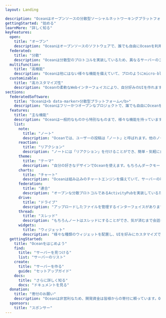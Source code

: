 ```yaml
---
layout: Landing

description: "Oceanはオープンソースの分散型ソーシャルネットワーキングプラットフォームです。"
gettingStarted: "始める"
learnMore: "詳しく知る"
keyFeatures:
  open:
    title: "オープン"
    description: "Oceanはオープンソースのソフトウェアで、誰でも自由にOceanを利用できます。"
  federated:
    title: "分散"
    description: "Oceanは分散型のプロトコルを実装しているため、異なるサーバーのコミュニティ同士が繋がります。"
  multifunction:
    title: "高機能"
    description: "Oceanは他にはない様々な機能を備えていて、プロのようにmicro-blogging可能です。"
  customizable:
    title: "高カスタマイズ性"
    description: "Oceanの柔軟なWebインターフェイスにより、自分好みのUIを作れます。"
sections:
  federatedSoftware:
    title: "Oceanは<b data-marker>分散型プラットフォーム</b>"
    description: "Oceanはフリーかつオープンなプロジェクトで、誰でも自由にOceanを使ったサーバーを作成できるため、既に様々なサーバーがインターネット上に公開されています。また重要な特徴として、Oceanは<b data-marker>ActivityPub</b>と呼ばれる分散通信プロトコルを実装しているので、どのサーバーを選んでも他のサーバーのユーザーとやりとりすることができます。これが分散型と言われる所以で、単一の運営者によって単一のURLで公開されるような、Twitterなどの他サービスとは根本的に異なっています。<br>サーバーによって主な話題のテーマやユーザー層、言語などは異なり、自分にあったサーバーを探すのも楽しみのひとつです(もちろん自分のサーバーを作るのも一興です)。"
  features:
    title: "主な機能"
    description: "Oceanは一般的なものから特別なものまで、様々な機能を持っています。その一部を紹介します。"
    list:
      note:
        title: "ノート"
        description: "Oceanでは、ユーザーの投稿は「ノート」と呼ばれます。他のノートを引用したり、画像、動画、オーディオ、その他の任意のファイルを添付することもできます。"
      reaction:
        title: "リアクション"
        description: "ノートには「リアクション」を付けることができ、簡単・気軽に自分のフィーリングを表現して伝えることが出来ます。"
      theme:
        title: "テーマ"
        description: "自分の好きなデザインでOceanを使えます。もちろんダークモードも完全サポート。自分で高度にテーマを作ることも可能です。"
      charts:
        title: "チャート"
        description: "Oceanは組み込みのチャートエンジンを備えていて、サーバーの利用状況などが簡単に可視化できます。"
      federation:
        title: "連合"
        description: "オープンな分散プロトコルであるActivityPubを実装しているため、他のOceanサーバーだけでなく、ActivityPubをサポートする他のソフトウェアともやりとりできます。"
      drive:
        title: "ドライブ"
        description: "アップロードしたファイルを管理するインターフェイスがあります。そのため、お気に入りの画像をフォルダにまとめたり、再度共有することも簡単に行えます。"
      thread:
        title: "スレッド"
        description: "もちろんノートはスレッドにすることができ、気が済むまで会話を続けられます。"
      widgets:
        title: "ウィジェット"
        description: "様々な種類のウィジェットを配置し、UIを好みにカスタマイズできます。"
  gettingStarted:
    title: "Oceanをはじめよう"
    find:
      title: "サーバーを見つける"
      list: "サーバーのリスト"
    create:
      title: "サーバーを作る"
      guide: "セットアップガイド"
    docs:
      title: "さらに詳しく知る"
      docs: "ドキュメントを見る"
  donation:
    title: "寄付のお願い"
    description: "Oceanは非営利なため、開発資金は皆様からの寄付に頼っています。Oceanを気に入られたら、今後も開発を続けられるようにぜひ支援をお願いします。"
  sponsors:
    title: "スポンサー"
---
```

